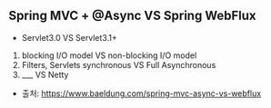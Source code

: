 

## Spring MVC + @Async  VS  Spring WebFlux
- Servlet3.0  VS  Servlet3.1+

1. blocking I/O model  VS  non-blocking I/O model
2. Filters, Servlets synchronous  VS  Full Asynchronous
3.  ___      VS Netty


- 출처: https://www.baeldung.com/spring-mvc-async-vs-webflux

